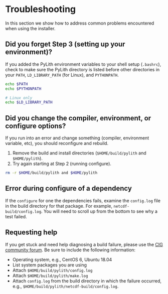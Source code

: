 # Troubleshooting

In this section we show how to address common problems encountered when using the installer.

## Did you forget Step 3 (setting up your environment)?

If you added the PyLith environment variables to your shell setup (`.bashrc`), check to make sure the PyLith directory is listed before other directories in your `PATH`, `LD_LIBRARY_PATH` (for Linux), and `PYTHONPATH`.

```bash
echo $PATH
echo $PYTHONPATH

# Linux only
echo $LD_LIBRARY_PATH
```

## Did you change the compiler, environment, or configure options?

If you run into an error and change something (compiler, environment variable, etc), you should reconfigure and rebuild.

1. Remove the build and install directories (`$HOME/build/pylith` and `$HOME/pylith`).
2. Try again starting at Step 2 (running configure).

```bash
rm -r $HOME/build/pylith and $HOME/pylith
```

## Error during configure of a dependency

If the `configure` for one the dependencies fails, examine the `config.log` file in the build directory for that package.
For example, `netcdf-build/config.log`.
You will need to scroll up from the bottom to see why a test failed.

## Requesting help

If you get stuck and need help diagnosing a build failure, please use the [CIG community forum](https://community.geodynamics.org/c/pylith/). Be sure to include the following information:

  * Operating system, e.g., CentOS 6, Ubuntu 18.04
  * List system packages you are using
  * Attach `$HOME/build/pylith/config.log`
  * Attach `$HOME/build/pylith/make.log`
  * Attach `config.log` from the build directory in which the failure occurred, e.g., `$HOME/build/pylith/netcdf-build/config.log`.
